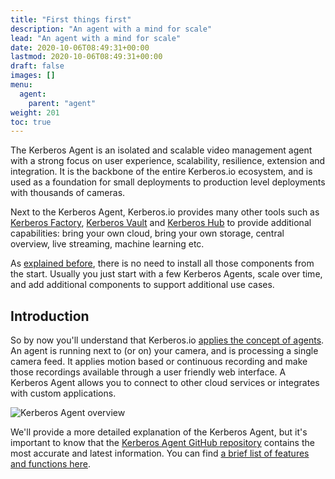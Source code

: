 ```yaml
---
title: "First things first"
description: "An agent with a mind for scale"
lead: "An agent with a mind for scale"
date: 2020-10-06T08:49:31+00:00
lastmod: 2020-10-06T08:49:31+00:00
draft: false
images: []
menu:
  agent:
    parent: "agent"
weight: 201
toc: true
---
```


The Kerberos Agent is an isolated and scalable video management agent with a strong focus on user experience, scalability, resilience, extension and integration. It is the backbone of the entire Kerberos.io ecosystem, and is used as a foundation for small deployments to production level deployments with thousands of cameras.

Next to the Kerberos Agent, Kerberos.io provides many other tools such as [Kerberos Factory](/factory/first-things-first), [Kerberos Vault](/vault/first-things-first) and [Kerberos Hub](/hub/first-things-first) to provide additional capabilities: bring your own cloud, bring your own storage, central overview, live streaming, machine learning etc.

As [explained before](/prologue/how/), there is no need to install all those components from the start. Usually you just start with a few Kerberos Agents, scale over time, and add additional components to support additional use cases.

## Introduction

So by now you'll understand that Kerberos.io [applies the concept of agents](/prologue/how/). An agent is running next to (or on) your camera, and is processing a single camera feed. It applies motion based or continuous recording and make those recordings available through a user friendly web interface. A Kerberos Agent allows you to connect to other cloud services or integrates with custom applications.

![Kerberos Agent overview](kerberos-agent-overview.gif)

We'll provide a more detailed explanation of the Kerberos Agent, but it's important to know that the [Kerberos Agent GitHub repository](https://github.com/kerberos-io/agent) contains the most accurate and latest information. You can find [a brief list of features and functions here](https://github.com/kerberos-io/agent#a-world-of-kerberos-agents).
